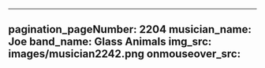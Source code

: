 ------
pagination_pageNumber: 2204
musician_name: Joe
band_name: Glass Animals
img_src: images/musician2242.png
onmouseover_src: 
------